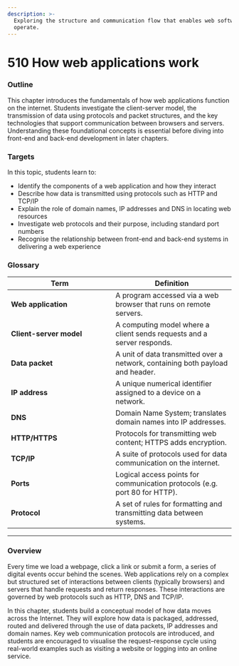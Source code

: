 ```yaml
---
description: >-
  Exploring the structure and communication flow that enables web software to
  operate.
---
```


# 510 How web applications work

### Outline

This chapter introduces the fundamentals of how web applications function on the internet. Students investigate the client-server model, the transmission of data using protocols and packet structures, and the key technologies that support communication between browsers and servers. Understanding these foundational concepts is essential before diving into front-end and back-end development in later chapters.

### Targets

In this topic, students learn to:

* Identify the components of a web application and how they interact
* Describe how data is transmitted using protocols such as HTTP and TCP/IP
* Explain the role of domain names, IP addresses and DNS in locating web resources
* Investigate web protocols and their purpose, including standard port numbers
* Recognise the relationship between front-end and back-end systems in delivering a web experience

### Glossary

<table><thead><tr><th width="219.11328125">Term</th><th>Definition</th></tr></thead><tbody><tr><td><strong>Web application</strong></td><td>A program accessed via a web browser that runs on remote servers.</td></tr><tr><td><strong>Client-server model</strong></td><td>A computing model where a client sends requests and a server responds.</td></tr><tr><td><strong>Data packet</strong></td><td>A unit of data transmitted over a network, containing both payload and header.</td></tr><tr><td><strong>IP address</strong></td><td>A unique numerical identifier assigned to a device on a network.</td></tr><tr><td><strong>DNS</strong></td><td>Domain Name System; translates domain names into IP addresses.</td></tr><tr><td><strong>HTTP/HTTPS</strong></td><td>Protocols for transmitting web content; HTTPS adds encryption.</td></tr><tr><td><strong>TCP/IP</strong></td><td>A suite of protocols used for data communication on the internet.</td></tr><tr><td><strong>Ports</strong></td><td>Logical access points for communication protocols (e.g. port 80 for HTTP).</td></tr><tr><td><strong>Protocol</strong></td><td>A set of rules for formatting and transmitting data between systems.</td></tr></tbody></table>

***

### Overview

Every time we load a webpage, click a link or submit a form, a series of digital events occur behind the scenes. Web applications rely on a complex but structured set of interactions between clients (typically browsers) and servers that handle requests and return responses. These interactions are governed by web protocols such as HTTP, DNS and TCP/IP.

In this chapter, students build a conceptual model of how data moves across the Internet. They will explore how data is packaged, addressed, routed and delivered through the use of data packets, IP addresses and domain names. Key web communication protocols are introduced, and students are encouraged to visualise the request–response cycle using real-world examples such as visiting a website or logging into an online service.

